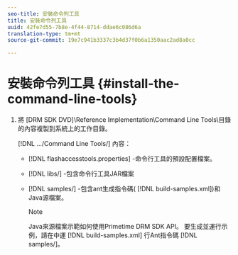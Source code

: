 ```yaml
---
seo-title: 安裝命令列工具
title: 安裝命令列工具
uuid: 42fe7d55-7b8e-4f44-8714-ddae6c086d6a
translation-type: tm+mt
source-git-commit: 19e7c941b3337c3b4d37f0b6a1350aac2ad8a0cc

---
```



# 安裝命令列工具 {#install-the-command-line-tools}

1. 將 [DRM SDK DVD]\Reference Implementation\Command Line Tools\目錄的內容複製到系統上的工作目錄。

   [!DNL .../Command Line Tools/] 內容：

   * [!DNL flashaccesstools.properties] -命令行工具的預設配置檔案。
   * [!DNL libs/] -包含命令行工具JAR檔案
   * [!DNL samples/] -包含ant生成指令碼( [!DNL build-samples.xml])和Java源檔案。

      >[!NOTE]
      >
      >Java來源檔案示範如何使用Primetime DRM SDK API。 要生成並運行示例，請在中運 [!DNL build-samples.xml] 行Ant指令碼 [!DNL samples/]。